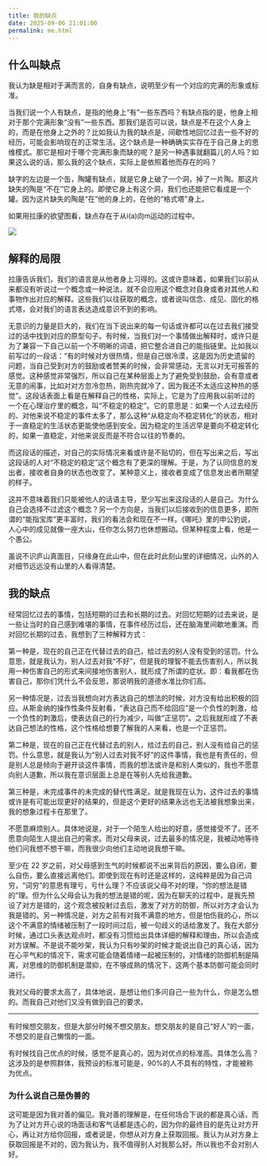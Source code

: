 ```yaml
---
title: 我的缺点
date: 2025-09-06 21:01:00
permalink: me.html
---
```


## 什么叫缺点

我认为缺是相对于满而言的，自身有缺点，说明至少有一个对应的完满的形象或标准。

当我们说一个人有缺点，是指的他身上“有”一些东西吗？有缺点指的是，他身上相对于那个完满形象“没有”一些东西。那我们是否可以说，缺点是不在这个人身上的，而是在他身上之外的？比如我认为我的缺点是，间歇性地回忆过去一些不好的经历，可能会影响现在的正常生活。这个缺点是一种确确实实存在于自己身上的思维模式。那它是相对于哪个完满形象而缺的呢？是另一种遇事就翻篇儿的人吗？如果这么说的话，那么我的这个缺点，实际上是依照着他而存在的吗？

缺字的左边是一个缶，陶罐有缺点，就是它身上破了一个洞，掉了一片陶。那这片缺失的陶是“不在”它身上的。即使它身上有这个洞，我们也还能把它看成是一个罐。因为这片缺失的陶是“在”他的身上的，在他的“格式塔”身上。

如果用拉康的欲望图看，缺点存在于从i(a)向m运动的过程中。

<img src="/blog/images/desire-2.webp">

## 解释的局限

拉康告诉我们，我们的语言是从他者身上习得的。这或许意味着，如果我们以前从来都没有听说过一个概念或一种说法，就不会应用这个概念对自身或者对其他人和事物作出对应的解释。这些我们以往获取的概念，或者说叫信念、成见、固化的格式塔，会对我们的语言表达造成意识不到的影响。

无意识的力量是巨大的，我们在当下说出来的每一句话或许都可以在过去我们接受过的话中找到对应的原型句子。有时候，当我们对一个事情做出解释时，或许只是为了兼容一下自己以前一个不明晰的词语，把它整合进自己的能指链里。比如我以前写过的一段话：“有的时候对方很热情，但是自己很冷漠，这是因为历史遗留的问题，当自己受到对方的鼓励或者赞美的时候，会非常感动，无言以对无可报答的感觉。这种感觉非常强烈，所以自己在某种层面上为了避免受到鼓励，会有意或者无意的闹事，比如对对方忽冷忽热，刚热完就冷了，因为我还不太适应这种热的感觉”。这段话表面上看是在解释自己的性格，实际上，它是为了应用我以前听过的一个在心理治疗里的概念，叫“不稳定的稳定”。它的意思是：如果一个人过去经历的、对他来说不稳定的事件太多了，那么这种“从稳定向不稳定转化”的状态，相对于一直稳定的生活状态更能使他感到安全。因为稳定的生活迟早是要向不稳定转化的，如果一直稳定，对他来说反而是不符合以往的节奏的。

而这段话的描述，对自己的实际情况来看或许是不贴切的，但在写出来之后，写出这段话的人对“不稳定的稳定”这个概念有了更深的理解。于是，为了认同信息的发出者，接收者自身的状态也改变了。某种意义上，接收者变成了信息发出者所期望的样子。

这并不意味着我们只能被他人的话语主导，至少写出来这段话的人是自己。为什么自己会选择不过滤这个概念？另一个方向是，当我们以后接收到的信息更多，即所谓的“能指宝库”更丰富时，我们的看法会和现在不一样。《哪吒》里的申公豹说，人心中的成见就像一座大山，任你怎么努力也休想搬动。但某种程度上看，他是一个愚公。

虽说不识庐山真面目，只缘身在此山中，但在此时此刻山里的详细情况，山外的人对细节远远没有山里的人看得清楚。

## 我的缺点

经常回忆过去的事情，包括短期的过去和长期的过去。对回忆短期的过去来说，是一些让当时的自己感到难堪的事情，在事件经历过后，还在脑海里间歇地重演。而对回忆长期的过去，我想到了三种解释方式：

第一种是，现在的自己正在代替过去的自己，给过去的别人没有受到的惩罚。什么意思，就是我认为，别人过去对我“不好”，但是我的理智不能去伤害别人，所以我用一种伤害自己的形式来间接地伤害别人，就形成了所谓的症状。即：看我都在伤害自己，那你们凭什么不会反思，那说明我的道德水准比你们高。

另一种情况是，过去当我想向对方表达自己的想法的时候，对方没有给出积极的回应。从斯金纳的操作性条件反射看，“表达自己而不给回应”是一个负性的刺激，给一个负性的刺激后，使表达自己的行为减少，叫做“正惩罚”。之后我就形成了不表达自己想法的性格，这个性格给想要了解我的人来看，也是一个正惩罚。

第二种是，现在的自己正在代替过去的别人，给过去的自己，别人没有给自己的惩罚。什么意思，就是我认为“别人过去对我不好”的这件事情，我也是有责任的，但是别人总是倾向于避开谈这件事情，而我的想法或许是和别人类似的，我也不愿意向别人道歉，所以我在意识层面上总是在等别人先给我道歉。

第三种是，未完成事件的未完成的替代性满足。就是我现在认为，这件过去的事情或许是有可能出现更好的结果的，但是这个更好的结果永远也无法被我想象出来，我的想象过程卡在那里了。

不愿意麻烦别人。具体地说是，对于一个陌生人给出的好意，感觉接受不了。还不愿意向陌生人提出自己的需求。而对父母来说，过去最多的情况是，我被动地等待他们问我想不想干嘛，而我很少向他们主动地说我想干嘛。

至少在 22 岁之前，对父母感到生气的时候都说不出来背后的原因，要么自闭，要么自伤，要么直接远离他们。即使到现在有时还是这样的，这纯粹是因为自己词穷，“词穷”的意思有理亏，亏什么理？不应该说父母不对的理，“你的想法是错的”理。但为什么父母会认为我的想法是错的呢，因为在聊天的过程中，是我先预设了对方是错的，这个观念被投射过去后，激发了对方的防御，所以对方才会认为我是错的。另一种情况是，对方之前有对我不满意的地方，但是怕伤我的心，所以这个不满意的情绪被压制了一段时间过后，被一句歧义的话给激发了。我在大部分时候，通过口头表达观点时，都没有习惯给出具体详细的解释和理由，所以会造成对方误解。不是说不能吵架，我认为只有吵架的时候才能说出自己的真心话，因为在心平气和的情况下，需求可能会随着情绪一起被压制的，对情绪的防御机制是隔离，对思维的防御机制是潜抑，在不够成熟的情况下，这两个基本防御可能会同时进行。

我对父母的要求太高了，具体地说，是想让他们多问自己一些为什么，你是怎么想的。而我自己对他们又没有做到自己的要求。

---

有时候想交朋友，但是大部分时候不想交朋友。想交朋友的是自己“好人”的一面，不想交的是自己懒惰的一面。

有时候找自己优点的时候，感觉不是真心的，因为对优点的标准高。具体怎么高？这涉及的是参照群体，我预设的标准可能是，90%的人不具有的特性，才能被称为优点。

### 为什么说自己是伪善的

这可能是因为我对善的偏见。我对善的理解是，在任何场合下说的都是真心话，而为了让对方开心说的场面话和客气话都是违心的，因为你的最终目的是先让对方开心，再让对方给你回报，或者说是，你想从对方身上获取回报。我认为从对方身上获取回报是不对的，因为我认为，我不值得别人对我那么好。所以我也不会对别人好。
